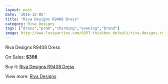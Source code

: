 ```yaml
---
layout: post
date: '2016-12-05'
title: "Riva Designs R9408 Dress"
category: Riva Designs
tags: ["dress","prom","charming","evening","brand"]
image: http://www.lustparties.com/8357-thickbox_default/riva-designs-r9408-dress.jpg
---
```

Riva Designs R9408 Dress

On Sales: **$398**
<a href="https://www.lustparties.com/en/riva-designs/2818-riva-designs-r9408-dress.html"><amp-img layout="responsive" width="600" height="600" src="//www.lustparties.com/8357-thickbox_default/riva-designs-r9408-dress.jpg" alt="Riva Designs R9408 Dress 0" /></a>

Buy it: [Riva Designs R9408 Dress](https://www.lustparties.com/en/riva-designs/2818-riva-designs-r9408-dress.html "Riva Designs R9408 Dress")

View more: [Riva Designs](https://www.lustparties.com/en/6-riva-designs "Riva Designs")